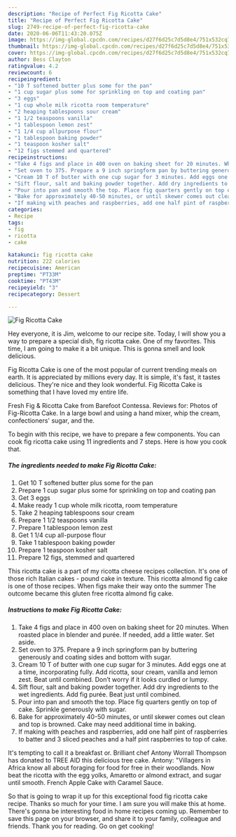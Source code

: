 ```yaml
---
description: "Recipe of Perfect Fig Ricotta Cake"
title: "Recipe of Perfect Fig Ricotta Cake"
slug: 2749-recipe-of-perfect-fig-ricotta-cake
date: 2020-06-06T11:43:20.075Z
image: https://img-global.cpcdn.com/recipes/d27f6d25c7d5d8e4/751x532cq70/fig-ricotta-cake-recipe-main-photo.jpg
thumbnail: https://img-global.cpcdn.com/recipes/d27f6d25c7d5d8e4/751x532cq70/fig-ricotta-cake-recipe-main-photo.jpg
cover: https://img-global.cpcdn.com/recipes/d27f6d25c7d5d8e4/751x532cq70/fig-ricotta-cake-recipe-main-photo.jpg
author: Bess Clayton
ratingvalue: 4.2
reviewcount: 6
recipeingredient:
- "10 T softened butter plus some for the pan"
- "1 cup sugar plus some for sprinkling on top and coating pan"
- "3 eggs"
- "1 cup whole milk ricotta room temperature"
- "2 heaping tablespoons sour cream"
- "1 1/2 teaspoons vanilla"
- "1 tablespoon lemon zest"
- "1 1/4 cup allpurpose flour"
- "1 tablespoon baking powder"
- "1 teaspoon kosher salt"
- "12 figs stemmed and quartered"
recipeinstructions:
- "Take 4 figs and place in 400 oven on baking sheet for 20 minutes. When roasted place in blender and purée. If needed, add a little water. Set aside."
- "Set oven to 375. Prepare a 9 inch springform pan by buttering generously and coating sides and bottom with sugar."
- "Cream 10 T of butter with one cup sugar for 3 minutes. Add eggs one at a time, incorporating fully. Add ricotta, sour cream, vanilla and lemon zest. Beat until combined. Don’t worry if it looks curdled or lumpy."
- "Sift flour, salt and baking powder together. Add dry ingredients to the wet ingredients. Add fig purée. Beat just until combined."
- "Pour into pan and smooth the top. Place fig quarters gently on top of cake. Sprinkle generously with sugar."
- "Bake for approximately 40-50 minutes, or until skewer comes out clean and top is browned. Cake may need additional time in baking."
- "If making with peaches and raspberries, add one half pint of raspberries to batter and 3 sliced peaches and a half pint raspberries to top of cake."
categories:
- Recipe
tags:
- fig
- ricotta
- cake

katakunci: fig ricotta cake 
nutrition: 222 calories
recipecuisine: American
preptime: "PT33M"
cooktime: "PT43M"
recipeyield: "3"
recipecategory: Dessert

---
```



![Fig Ricotta Cake](https://img-global.cpcdn.com/recipes/d27f6d25c7d5d8e4/751x532cq70/fig-ricotta-cake-recipe-main-photo.jpg)

Hey everyone, it is Jim, welcome to our recipe site. Today, I will show you a way to prepare a special dish, fig ricotta cake. One of my favorites. This time, I am going to make it a bit unique. This is gonna smell and look delicious.

Fig Ricotta Cake is one of the most popular of current trending meals on earth. It is appreciated by millions every day. It is simple, it's fast, it tastes delicious. They're nice and they look wonderful. Fig Ricotta Cake is something that I have loved my entire life.

Fresh Fig &amp; Ricotta Cake from Barefoot Contessa. Reviews for: Photos of Fig-Ricotta Cake. In a large bowl and using a hand mixer, whip the cream, confectioners&#39; sugar, and the.


To begin with this recipe, we have to prepare a few components. You can cook fig ricotta cake using 11 ingredients and 7 steps. Here is how you cook that.

<!--inarticleads1-->

##### The ingredients needed to make Fig Ricotta Cake:

1. Get 10 T softened butter plus some for the pan
1. Prepare 1 cup sugar plus some for sprinkling on top and coating pan
1. Get 3 eggs
1. Make ready 1 cup whole milk ricotta, room temperature
1. Take 2 heaping tablespoons sour cream
1. Prepare 1 1/2 teaspoons vanilla
1. Prepare 1 tablespoon lemon zest
1. Get 1 1/4 cup all-purpose flour
1. Take 1 tablespoon baking powder
1. Prepare 1 teaspoon kosher salt
1. Prepare 12 figs, stemmed and quartered


This ricotta cake is a part of my ricotta cheese recipes collection. It&#39;s one of those rich Italian cakes - pound cake in texture. This ricotta almond fig cake is one of those recipes. When figs make their way onto the summer The outcome became this gluten free ricotta almond fig cake. 

<!--inarticleads2-->

##### Instructions to make Fig Ricotta Cake:

1. Take 4 figs and place in 400 oven on baking sheet for 20 minutes. When roasted place in blender and purée. If needed, add a little water. Set aside.
1. Set oven to 375. Prepare a 9 inch springform pan by buttering generously and coating sides and bottom with sugar.
1. Cream 10 T of butter with one cup sugar for 3 minutes. Add eggs one at a time, incorporating fully. Add ricotta, sour cream, vanilla and lemon zest. Beat until combined. Don’t worry if it looks curdled or lumpy.
1. Sift flour, salt and baking powder together. Add dry ingredients to the wet ingredients. Add fig purée. Beat just until combined.
1. Pour into pan and smooth the top. Place fig quarters gently on top of cake. Sprinkle generously with sugar.
1. Bake for approximately 40-50 minutes, or until skewer comes out clean and top is browned. Cake may need additional time in baking.
1. If making with peaches and raspberries, add one half pint of raspberries to batter and 3 sliced peaches and a half pint raspberries to top of cake.


It&#39;s tempting to call it a breakfast or. Brilliant chef Antony Worrall Thompson has donated to TREE AID this delicious tree cake. Antony: &#34;Villagers in Africa know all about foraging for food for free in their woodlands. Now beat the ricotta with the egg yolks, Amaretto or almond extract, and sugar until smooth. French Apple Cake with Caramel Sauce. 

So that is going to wrap it up for this exceptional food fig ricotta cake recipe. Thanks so much for your time. I am sure you will make this at home. There's gonna be interesting food in home recipes coming up. Remember to save this page on your browser, and share it to your family, colleague and friends. Thank you for reading. Go on get cooking!
